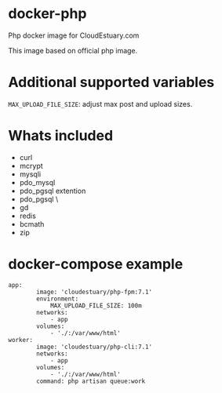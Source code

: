 # docker-php
Php docker image for CloudEstuary.com

This image based on official php image.

# Additional supported variables

`MAX_UPLOAD_FILE_SIZE`: adjust max post and upload sizes.

# Whats included

- curl
- mcrypt
- mysqli
- pdo_mysql
- pdo_pgsql extention
- pdo_pgsql \
- gd 
- redis 
- bcmath
- zip

# docker-compose example

~~~
app:
        image: 'cloudestuary/php-fpm:7.1'
        environment:
            MAX_UPLOAD_FILE_SIZE: 100m
        networks:
            - app
        volumes:
            - './:/var/www/html'
worker:
        image: 'cloudestuary/php-cli:7.1'
        networks:
            - app
        volumes:
            - './:/var/www/html'
        command: php artisan queue:work
~~~
